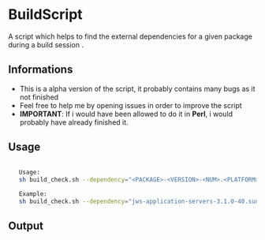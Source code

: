 # BuildScript
A script which helps to find the external dependencies for a given package during a build session .

## Informations
  
  - This is a alpha version of the script, it probably contains many bugs as it not finished
  - Feel free to help me by opening issues in order to improve the script
  - **IMPORTANT**: If i would have been allowed to do it in **Perl**, i would probably have already finished it.

## Usage

  ```bash
     
     Usage:
     sh build_check.sh --dependency="<PACKAGE>-<VERSION>-<NUM>.<PLATFORM>.<ARCH>.<EXTENSION>"

     Example:
     sh build_check.sh --dependency="jws-application-servers-3.1.0-40.sun10.sparc64.zip"

  ```

## Output

  [](screenshots/example1.png)

